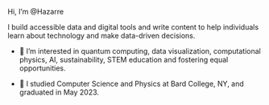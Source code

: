 Hi, I’m @Hazarre

I build accessible data and digital tools and write content to help individuals learn about technology and make data-driven decisions.

- 👀 I’m interested in quantum computing, data visualization, computational physics, AI, sustainability, STEM education and fostering equal opportunities.

- 🌱 I studied Computer Science and Physics at Bard College, NY, and graduated in May 2023. 


<!---
Hazarre/Hazarre is a ✨ special ✨ repository because its `README.md` (this file) appears on your GitHub profile.
You can click the Preview link to take a look at your changes.
--->
